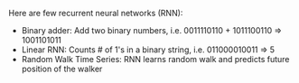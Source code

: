 
Here are few recurrent neural networks (RNN):

* Binary adder: Add two binary numbers, i.e. 0011110110 + 1011100110 => 1001101011
* Linear RNN: Counts # of 1's in a binary string, i.e. 011000010011 => 5   
* Random Walk Time Series: RNN learns random walk and predicts future position of the walker
